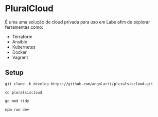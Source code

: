 # PluralCloud

É uma uma solução de cloud privada para uso em Labs afim de explorar ferramentas como:

- Terraform
- Ansible
- Kubernetes
- Docker
- Vagrant

## Setup

```shell
git clone -b develop https://github.com/angolarti/pluralsiscloud.git
```

```shell
cd pluralsiscloud
```

```shell
go mod tidy
```

```shell
npm run dev
```
